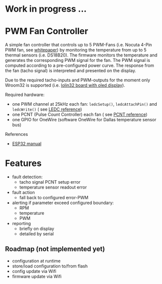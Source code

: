 # Work in progress ...

# PWM Fan Controller

A simple fan controller that controls up to 5 PWM-Fans (i.e. Nocuta 4-Pin PWM fan,
see [whitepaper](./docs/noctua_pwm_specifications_white_paper.pdf)) by monitoring
the temperature from up to 5 thermal sensors (i.e. DS18B20). The firmware monitors
the temperature and generates the corresponding PWM signal for the fan.
The PWM signal is computed according to a pre-configured power curve.
The response from the fan (tacho signal) is interpreted and presented on the display.

Due to the required tacho-inputs and PWM-outputs for the moment only Wroom32 is
supported (i.e. [lolin32 board with oled display](https://randomnerdtutorials.com/esp32-built-in-oled-ssd1306/)).

Required hardware:

- one PWM channel at 25kHz each fan: `ledcSetup()`, `ledcAttachPin()` and `ledcWrite()` (
  see [LEDC reference](https://docs.espressif.com/projects/esp-idf/en/latest/esp32/api-reference/peripherals/ledc.html))
- one PCNT (Pulse Count Controller) each fan (
  see [PCNT reference](https://docs.espressif.com/projects/esp-idf/en/latest/esp32/api-reference/peripherals/pcnt.html))
- one GPIO for OneWire (software OneWire for Dallas temperature sensor bus)

References

- [ESP32 manual](./docs/esp32_technical_reference_manual_en.pdf)

# Features

- fault detection: 
  - tacho signal PCNT setup error
  - temperature sensor readout error
- fault action
  - fall back to configured error-PWM
- alerting if parameter exceed configured boundary:
  - RPM
  - temperature
  - PWM
- reporting
  - briefly on display
  - detailed by serial
 
## Roadmap (not implemented yet)
- configuration at runtime
- store/load configuration to/from flash
- config update via Wifi
- firmware update via Wifi
